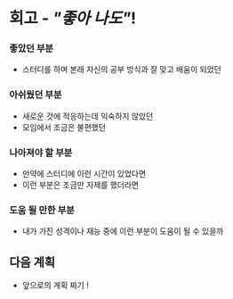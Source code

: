 # 회고 - *"좋아 나도"*!

### 좋았던 부분

- 스터디를 하며 본래 자신의 공부 방식과 잘 맞고 배움이 되었던 

### 아쉬웠던 부분

- 새로운 것에 적응하는데 익숙하지 않았던 
- 모임에서 조금은 불편했던

### 나아져야 할 부분

- 만약에 스터디에 이런 시간이 있었다면
- 이런 부분은 조금만 자제를 했더라면

### 도움 될 만한 부분

- 내가 가진 성격이나 재능 중에 이런 부분이 도움이 될 수 있을까

## 다음 계획

- 앞으로의 계획 짜기 !
